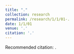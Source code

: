 ```yaml
---
title: "."
collection: research
permalink: /research/1/1/01-.
date: 1/1/01
venue: '.'
citation: '.'
---
```

Recommended citation: .